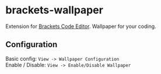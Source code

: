 # brackets-wallpaper
Extension for [Brackets Code Editor](https://github.com/adobe/brackets).
Wallpaper for your coding.

## Configuration
Basic config: `View -> Wallpaper Configuration`  
Enable / Disable: `View -> Enable/Disable Wallpaper`
